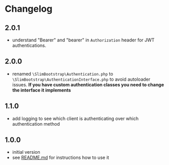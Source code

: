 # Changelog

## 2.0.1
- understand "Bearer" and "bearer" in `Authorization` header for JWT authentications.

## 2.0.0
- renamed `\SlimBootstrap\Authentication.php` to `\SlimBootstrap\AuthenticationInterface.php` to avoid autoloader issues. **If you have custom authentication classes you need to change the interface it implements**

## 1.1.0
- add logging to see which client is authenticating over which authentication method

## 1.0.0
- initial version
- see [README.md](README.md) for instructions how to use it
